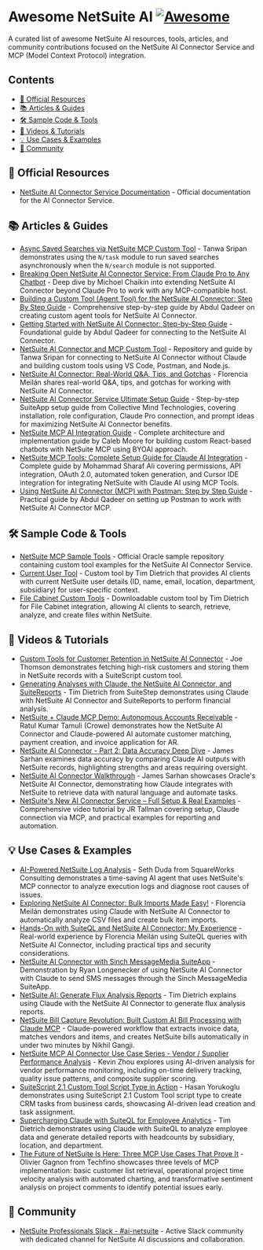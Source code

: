 <!-- omit from toc -->
# Awesome NetSuite AI [![Awesome](https://awesome.re/badge.svg)](https://awesome.re)

A curated list of awesome NetSuite AI resources, tools, articles, and community contributions focused on the NetSuite AI Connector Service and MCP (Model Context Protocol) integration.

## Contents

- [🏢 Official Resources](#-official-resources)
- [📚 Articles & Guides](#-articles--guides)
- [🛠️ Sample Code & Tools](#️-sample-code--tools)
- [🎥 Videos & Tutorials](#-videos--tutorials)
- [💡 Use Cases & Examples](#-use-cases--examples)
- [👥 Community](#-community)


## 🏢 Official Resources

- [NetSuite AI Connector Service Documentation](https://docs.oracle.com/en/cloud/saas/netsuite/ns-online-help/section_0714082142.html) - Official documentation for the AI Connector Service.

## 📚 Articles & Guides

- [Async Saved Searches via NetSuite MCP Custom Tool](https://www.linkedin.com/posts/tanwasripan_netsuite-ai-mcp-activity-7370512683097296896-V8BL) - Tanwa Sripan demonstrates using the `N/task` module to run saved searches asynchronously when the `N/search` module is not supported.
- [Breaking Open NetSuite AI Connector Service: From Claude Pro to Any Chatbot](https://www.linkedin.com/pulse/breaking-open-netsuite-ai-connector-service-from-claude-chaikin-xqagc/) - Deep dive by Michoel Chaikin into extending NetSuite AI Connector beyond Claude Pro to work with any MCP-compatible host.
- [Building a Custom Tool (Agent Tool) for the NetSuite AI Connector: Step By Step Guide](https://www.linkedin.com/pulse/building-custom-tool-agent-netsuite-ai-connector-step-abdul-qadeer-fcg8f/) - Comprehensive step-by-step guide by Abdul Qadeer on creating custom agent tools for NetSuite AI Connector.
- [Getting Started with NetSuite AI Connector: Step-by-Step Guide](https://www.linkedin.com/pulse/getting-started-netsuite-ai-connector-step-by-step-guide-abdul-qadeer-m2k9f/) - Foundational guide by Abdul Qadeer for connecting to the NetSuite AI Connector.
- [NetSuite AI Connector and MCP Custom Tool](https://github.com/JustTanwa/netsuite-mcp-custom-tool) - Repository and guide by Tanwa Sripan for connecting to NetSuite AI Connector without Claude and building custom tools using VS Code, Postman, and Node.js.
- [NetSuite AI Connector: Real-World Q&A, Tips, and Gotchas](https://www.linkedin.com/pulse/netsuite-ai-connector-real-world-qa-tips-gotchas-florencia-meil%C3%A1n-fqkgf) - Florencia Meilán shares real-world Q&A, tips, and gotchas for working with NetSuite AI Connector.
- [NetSuite AI Connector Service Ultimate Setup Guide](https://collectivemindtechnologies.com/blog/netsuite-ai-connector-setup-guide/) - Step-by-step SuiteApp setup guide from Collective Mind Technologies, covering installation, role configuration, Claude Pro connection, and prompt ideas for maximizing NetSuite AI Connector benefits.
- [NetSuite MCP AI Integration Guide](https://devszilla.github.io/netsuite-mcp-ai-guide/) - Complete architecture and implementation guide by Caleb Moore for building custom React-based chatbots with NetSuite MCP using BYOAI approach.
- [NetSuite MCP Tools: Complete Setup Guide for Claude AI Integration](http://bit.ly/ns-mcp-tools-guide) - Complete guide by Mohammad Sharaf Ali covering permissions, API integration, OAuth 2.0, automated token generation, and Cursor IDE integration for integrating NetSuite with Claude AI using MCP Tools.
- [Using NetSuite AI Connector (MCP) with Postman: Step by Step Guide](https://www.linkedin.com/pulse/using-netsuite-ai-connector-mcp-postman-step-guide-abdul-qadeer-puc0f/) - Practical guide by Abdul Qadeer on setting up Postman to work with NetSuite AI Connector MCP.

## 🛠️ Sample Code & Tools

- [NetSuite MCP Sample Tools](https://github.com/oracle-samples/netsuite-suitecloud-samples/tree/main/MCP-Sample-Tools) - Official Oracle sample repository containing custom tool examples for the NetSuite AI Connector Service.
- [Current User Tool](https://timdietrich.me/blog/netsuite-ai-current-user-information/) - Custom tool by Tim Dietrich that provides AI clients with current NetSuite user details (ID, name, email, location, department, subsidiary) for user-specific context.
- [File Cabinet Custom Tools](https://timdietrich.me/blog/extend-netsuite-with-ai-connector-with-custom-tools/) - Downloadable custom tool by Tim Dietrich for File Cabinet integration, allowing AI clients to search, retrieve, analyze, and create files within NetSuite.

## 🎥 Videos & Tutorials

- [Custom Tools for Customer Retention in NetSuite AI Connector](https://www.linkedin.com/posts/joe-thomson-a9150519b_netsuite-plative-activity-7364063439146676224-mwxL) - Joe Thomson demonstrates fetching high-risk customers and storing them in NetSuite records with a SuiteScript custom tool.
- [Generating Analyses with Claude, the NetSuite AI Connector, and SuiteReports](https://www.youtube.com/watch?v=Uny0BSerc6s) - Tim Dietrich from SuiteStep demonstrates using Claude with NetSuite AI Connector and SuiteReports to perform financial analysis.
- [NetSuite + Claude MCP Demo: Autonomous Accounts Receivable](https://www.linkedin.com/posts/ratul-kumar-tamuli-a5198256_netsuite-claude-mcp-activity-7366141823888576512-OXk8/) - Ratul Kumar Tamuli (Crowe) demonstrates how the NetSuite AI Connector and Claude-powered AI automate customer matching, payment creation, and invoice application for AR.
- [NetSuite AI Connector - Part 2: Data Accuracy Deep Dive](https://www.linkedin.com/posts/james-sarhan-02332616b_netsuite-ai-claudeai-activity-7367234913005174784-IQAY/) - James Sarhan examines data accuracy by comparing Claude AI outputs with NetSuite records, highlighting strengths and areas requiring oversight.
- [NetSuite AI Connector Walkthrough](https://www.linkedin.com/posts/james-sarhan-02332616b_netsuite-oracle-ai-activity-7364346164860657664-fH1Z/) - James Sarhan showcases Oracle's NetSuite AI Connector, demonstrating how Claude integrates with NetSuite to retrieve data with natural language and automate tasks.
- [NetSuite's New AI Connector Service – Full Setup & Real Examples](https://www.youtube.com/watch?v=BcvfjJjrgDA) - Comprehensive video tutorial by JR Tallman covering setup, Claude connection via MCP, and practical examples for reporting and automation.

## 💡 Use Cases & Examples

- [AI-Powered NetSuite Log Analysis](https://www.linkedin.com/posts/seth-duda-0202996_netsuite-ai-mcp-activity-7363591910755606530-xiwJ/) - Seth Duda from SquareWorks Consulting demonstrates a time-saving AI agent that uses NetSuite's MCP connector to analyze execution logs and diagnose root causes of issues.
- [Exploring NetSuite AI Connector: Bulk Imports Made Easy!](https://www.linkedin.com/posts/florencia-meil%C3%A1n-65b74512_netsuite-aiconnector-automation-ugcPost-7364352576223358977-ACLx) - Florencia Meilán demonstrates using Claude with NetSuite AI Connector to automatically analyze CSV files and create bulk item imports.
- [Hands-On with SuiteQL and NetSuite AI Connector: My Experience](https://www.linkedin.com/pulse/hands-on-suiteql-netsuite-ai-connector-my-experience-florencia-meil%C3%A1n-xt69f/) - Real-world experience by Florencia Meilán using SuiteQL queries with NetSuite AI Connector, including practical tips and security considerations.
- [NetSuite AI Connector with Sinch MessageMedia SuiteApp](https://www.linkedin.com/posts/ryanlongenecker_netsuite-ai-netsuiteai-activity-7364341912742346753-YcQo/) - Demonstration by Ryan Longenecker of using NetSuite AI Connector with Claude to send SMS messages through the Sinch MessageMedia SuiteApp.
- [NetSuite AI: Generate Flux Analysis Reports](https://timdietrich.me/blog/netsuite-ai-flux-analysis-reports/) - Tim Dietrich explains using Claude with the NetSuite AI Connector to generate flux analysis reports.
- [NetSuite Bill Capture Revolution: Built Custom AI Bill Processing with Claude MCP](https://www.linkedin.com/posts/activity-7366073267742289923-Q26p) - Claude-powered workflow that extracts invoice data, matches vendors and items, and creates NetSuite bills automatically in under two minutes by Nikhil Gangji.
- [NetSuite MCP AI Connector Use Case Series - Vendor / Supplier Performance Analysis](https://www.linkedin.com/pulse/netsuite-mcp-ai-connector-use-case-series-vendor-supplier-zhou-f9jsc) - Kevin Zhou explores using AI-driven analysis for vendor performance monitoring, including on-time delivery tracking, quality issue patterns, and composite supplier scoring.
- [SuiteScript 2.1 Custom Tool Script Type in Action](https://www.linkedin.com/posts/ugcPost-7363976800873390083-oLYG/) - Hasan Yorukoglu demonstrates using SuiteScript 2.1 Custom Tool script type to create CRM tasks from business cards, showcasing AI-driven lead creation and task assignment.
- [Supercharging Claude with SuiteQL for Employee Analytics](https://www.linkedin.com/posts/tim-dietrich_with-the-newnetsuite-ai-connector-service-activity-7361889262201397248-3Eoj) - Tim Dietrich demonstrates using Claude with SuiteQL to analyze employee data and generate detailed reports with headcounts by subsidiary, location, and department.
- [The Future of NetSuite Is Here: Three MCP Use Cases That Prove It](https://www.linkedin.com/pulse/future-netsuite-here-three-mcp-use-cases-prove-olivier-gagnon-plh1e/) - Olivier Gagnon from Techfino showcases three levels of MCP implementation: basic customer list retrieval, operational project time velocity analysis with automated charting, and transformative sentiment analysis on project comments to identify potential issues early.

## 👥 Community

- [NetSuite Professionals Slack - #ai-netsuite](https://netsuiteprofessionals.com/slack/) - Active Slack community with dedicated channel for NetSuite AI discussions and collaboration.
